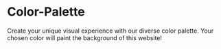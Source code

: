 # Color-Palette
Create your unique visual experience with our diverse color palette. Your chosen color will paint the background of this website!
